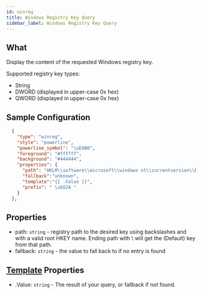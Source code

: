 ```yaml
---
id: winreg
title: Windows Registry Key Query
sidebar_label: Windows Registry Key Query
---
```


## What

Display the content of the requested Windows registry key.

Supported registry key types:

- String
- DWORD (displayed in upper-case 0x hex)
- QWORD (displayed in upper-case 0x hex)

## Sample Configuration

```json
  {
    "type": "winreg",
    "style": "powerline",
    "powerline_symbol": "\uE0B0",
    "foreground": "#ffffff",
    "background": "#444444",
    "properties": {
      "path": "HKLM\\software\\microsoft\\windows nt\\currentversion\\buildlab",
      "fallback":"unknown",
      "template":"{{ .Value }}",
      "prefix": " \uE62A "
    }
  },
```

## Properties

- path: `string` - registry path to the desired key using backslashes and with a valid root HKEY name.
  Ending path with \ will get the (Default) key from that path.
- fallback: `string` - the value to fall back to if no entry is found

## [Template][templates] Properties

- .Value: `string` - The result of your query, or fallback if not found.

[templates]: /docs/config-text#templates
